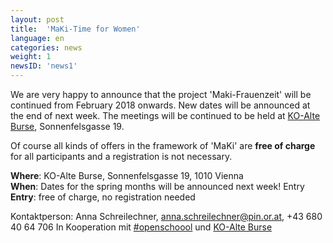 ```yaml
---
layout: post
title:  'MaKi-Time for Women'
language: en
categories: news
weight: 1
newsID: 'news1'
---
```


We are very happy to announce that the project 'Maki-Frauenzeit' will be continued from February 2018 onwards. New dates will be announced at the end of next week. The meetings will be continued to be held at [KO-Alte Burse](https://www.ko-alteburse.at/), Sonnenfelsgasse 19.

Of course all kinds of offers in the framework of 'MaKi' are **free of charge** for all participants and a registration is not necessary.

**Where**: KO-Alte Burse, Sonnenfelsgasse 19, 1010 Vienna  
**When**: Dates for the spring months will be announced next week! Entry
**Entry**: free of charge, no registration needed

Kontaktperson: Anna Schreilechner, anna.schreilechner@pin.or.at, +43 680 40 64 706 
In Kooperation mit [#openschoool](http://www.openschoool.org/) und [KO-Alte Burse](https://www.ko-alteburse.at/)
